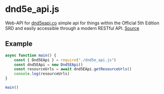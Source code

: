 # dnd5e_api.js
Web-API for [dnd5eapi.co](https://www.dnd5eapi.co/) simple api for things within the Official 5th Edition SRD and easily accessible through a modern RESTful API. [Source](https://github.com/5e-bits/5e-srd-api)

## Example
```JavaScript
async function main() {
	const { Dnd5EApi } = require("./dnd5e_api.js")
	const dnd5EApi = new Dnd5EApi()
	const resourceUrls = await dnd5EApi.getResourceUrls()
	console.log(resourceUrls)
}

main()
```
